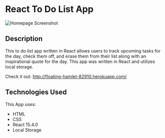 # React To Do List App
![Homepage Screenshot](https://github.com/michellebrant/React-To-Do-List/blob/master/todo.png)

## Description
This to do list app written in React allows users to track upcoming tasks for the day, check them off, and erase them from their list along with an inspirational quote for the day. This app was written in React and utilizes local storage.

Check it out: http://floating-hamlet-82910.herokuapp.com/

## Technologies Used
This App uses:
- HTML
- CSS
- React 15.4.0
- Local Storage
